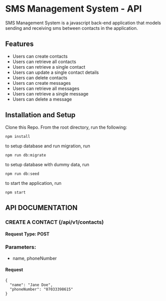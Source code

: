 # SMS Management System - API
SMS Management System is a javascript back-end application that models sending 
and receiving sms between contacts in the application.

## Features
* Users can create contacts
* Users can retrieve all contacts
* Users can retrieve a single contact
* Users can update a single contact details
* Users can delete contacts
* Users can create messages
* Users can retrieve all messages
* Users can retrieve a single message
* Users can delete a message

## Installation and Setup
Clone this Repo. From the root directory, run the following:
```
npm install
```
to setup database and run migration, run
```
npm run db:migrate
```
to setup database with dummy data, run
```
npm run db:seed
```
to start the application, run
```
npm start
```

## API DOCUMENTATION

### CREATE A CONTACT (/api/v1/contacts)
#### Request Type: POST
### Parameters:
* name, phoneNumber

#### Request
```
{
  "name": "Jane Doe",
  "phoneNumber": "07033398615"
}
```
